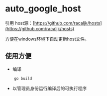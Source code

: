 # auto_google_host
引用 host源：[https://github.com/racaljk/hosts](https://github.com/racaljk/hosts)

方便在windows环境下自动更新host文件。


## 使用方便
*  编译
```
    go build
``` 
*  以管理员身份运行编译后的可执行程序